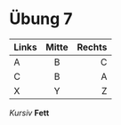 # Übung 7 





|Links| Mitte  | Rechts |
| :------------ |:---------------:| -----:|
| A    | B | C |
| C      | B        |  A |
| X | Y     |   Z |

*Kursiv*
**Fett**

